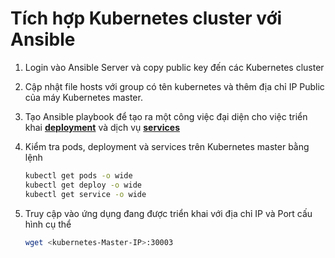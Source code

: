 # Tích hợp Kubernetes cluster với Ansible

1. Login vào Ansible Server và copy public key đến các Kubernetes cluster 

1. Cập nhật file hosts với group có tên kubernetes và thêm địa chỉ IP Public của máy Kubernetes master. 

1. Tạo Ansible playbook để tạo ra một công việc đại diện cho việc triển khai **[deployment](https://github.com/LearningDevopsITDLU/SimpleDevOpsProject/blob/master/Kubernetes/kubernetes-itdlu-deployment.yml)** và dịch vụ **[services](https://github.com/LearningDevopsITDLU/SimpleDevOpsProject/blob/master/Kubernetes/kubernetes-valaxy-service.yml)** 
		
1.  Kiểm tra pods, deployment và services trên Kubernetes master bằng lệnh
    ```sh 
    kubectl get pods -o wide 
    kubectl get deploy -o wide
    kubectl get service -o wide
    ```
	
1. Truy cập vào ứng dụng đang được triển khai với địa chỉ IP và Port cấu hình cụ thể
   ```sh
   wget <kubernetes-Master-IP>:30003
   ```
